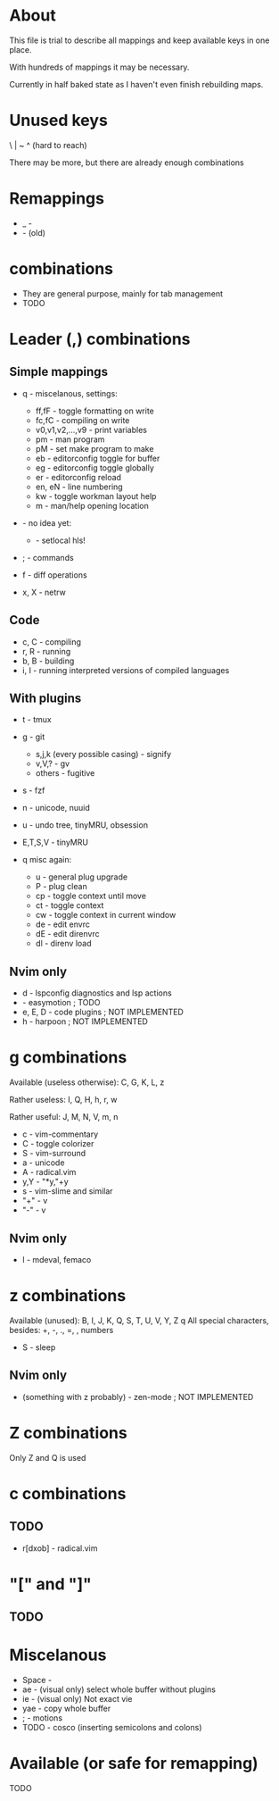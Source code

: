 # About

This file is trial to describe all mappings and keep available
keys in one place.

With hundreds of mappings it may be necessary.

Currently in half baked state as I haven't even finish
rebuilding maps.

# Unused keys

\\ | ~ ^ (hard to reach)

There may be more, but there are already enough combinations

# Remappings

- \_ - <C-w>
- <C-m> - (old) <Tab>

# <Tab> combinations

- They are general purpose, mainly for tab management
- TODO

# Leader (,) combinations

## Simple mappings

- q - miscelanous, settings:

  - ff,fF - toggle formatting on write
  - fc,fC - compiling on write
  - v0,v1,v2,...,v9 - print variables
  - pm - man program
  - pM - set make program to make
  - eb - editorconfig toggle for buffer
  - eg - editorconfig toggle globally
  - er - editorconfig reload
  - en, eN - line numbering
  - kw - toggle workman layout help
  - m - man/help opening location

- <Space> - no idea yet:

  - <Space> - setlocal hls!

- ; - commands

- f - diff operations

- x, X - netrw

## Code

- c, C - compiling
- r, R - running
- b, B - building
- i, I - running interpreted versions of compiled languages

## With plugins

- t - tmux

- g - git

  - s,j,k (every possible casing) - signify
  - v,V,? - gv
  - others - fugitive

- s - fzf

- n - unicode, nuuid

- u - undo tree, tinyMRU, obsession

<!-- ?? -->

<!-- - F - code formatting -->

- E,T,S,V - tinyMRU

- q misc again:

  - u - general plug upgrade
  - P - plug clean
  - cp - toggle context until move
  - ct - toggle context
  - cw - toggle context in current window
  - de - edit envrc
  - dE - edit direnvrc
  - dl - direnv load

## Nvim only

- d - lspconfig diagnostics and lsp actions
- <Leader> - easymotion ; TODO
- e, E, D - code plugins ; NOT IMPLEMENTED
- h - harpoon ; NOT IMPLEMENTED

# g combinations

Available (useless otherwise): C, G, K, L, z

Rather useless: I, Q, H, h, r, w

Rather useful: J, M, N, V, m, n

- c - vim-commentary
- C - toggle colorizer
- S - vim-surround
- a - unicode
- A - radical.vim
- y,Y - "\*y,"+y
- s - vim-slime and similar
- "+" - v<C-a>
- "-" - v<C-x>

## Nvim only

- l - mdeval, femaco

# z combinations

Available (unused): B, I, J, K, Q, S, T, U, V, Y, Z q All
special characters, besides: +, -, ., =, <CR>, numbers

- S - sleep

## Nvim only

- (something with z probably) - zen-mode ; NOT IMPLEMENTED

# Z combinations

Only Z and Q is used

# c combinations

## TODO

- r\[dxob\] - radical.vim

# "\[" and "\]"

## TODO

# Miscelanous

- Space - <C-w>
- ae - (visual only) select whole buffer without plugins
- ie - (visual only) Not exact vie
- yae - copy whole buffer
- ; - motions
- TODO - cosco (inserting semicolons and colons)

# Available (or safe for remapping)

TODO
